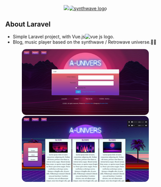 <p align="center"><a href="https://laravel.com" target="_blank"><img src="https://raw.githubusercontent.com/laravel/art/master/logo-lockup/5%20SVG/2%20CMYK/1%20Full%20Color/laravel-logolockup-cmyk-red.svg" width="400"><img style="border-radius: 1em" src="https://emojis.slackmojis.com/emojis/images/1585999766/8497/synthwave.gif?1585999766" alt="synthwave logo"></a></p>


## About Laravel

- Simple Laravel project, with Vue.js<img src="https://fr.vuejs.org/images/logo.png" width="20" alt="vue js logo">.
- Blog, music player based on the synthwave / Retrowave universe.🌠🌌


<p align="center">
    <img style="border-radius: 1em" src="https://github.com/Fabuzac/Social-wave/blob/main/public/images/git/git1.PNG" width="400">
    <img style="border-radius: 1em" src="https://github.com/Fabuzac/Social-wave/blob/main/public/images/git/git2.PNG" width="400">
</p>
